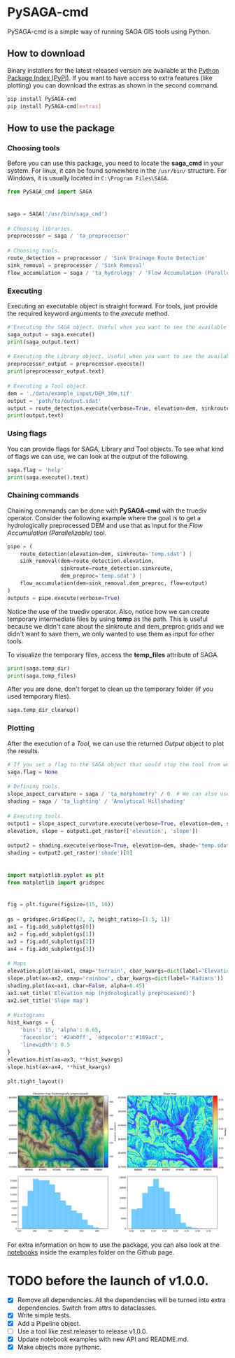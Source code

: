# PySAGA-cmd
PySAGA-cmd is a simple way of running SAGA GIS tools using Python.

## How to download

Binary installers for the latest released version are available at the [Python Package Index (PyPI)](https://pypi.org/project/PySAGA-cmd/). If you want to have access to extra features (like plotting) you can download the extras as shown in the second command.
```sh
pip install PySAGA-cmd
pip install PySAGA-cmd[extras]
```

## How to use the package

### Choosing tools

Before you can use this package, you need to locate the **saga_cmd** in your system. For linux, it can be found somewhere in the `/usr/bin/` structure. For Windows, it is usually located in `C:\Program Files\SAGA`.

```python
from PySAGA_cmd import SAGA


saga = SAGA('/usr/bin/saga_cmd')

# Choosing libraries.
preprocessor = saga / 'ta_preprocessor'

# Choosing tools.
route_detection = preprocessor / 'Sink Drainage Route Detection'
sink_removal = preprocessor / 'Sink Removal'
flow_accumulation = saga / 'ta_hydrology' / 'Flow Accumulation (Parallelizable)'
```

### Executing

Executing an executable object is straight forward. For tools, just provide the required keyword arguments to the *execute* method.

```python
# Executing the SAGA object. Useful when you want to see the available libraries.
saga_output = saga.execute()
print(saga_output.text)

# Executing the Library object. Useful when you want to see the available tools.
preprocessor_output = preprocessor.execute()
print(preprocessor_output.text)

# Executing a Tool object.
dem = './data/example_input/DEM_30m.tif'
output = 'path/to/output.sdat'
output = route_detection.execute(verbose=True, elevation=dem, sinkroute=output)
print(output.text)
```

### Using flags

You can provide flags for SAGA, Library and Tool objects. To see what kind of flags we can use, we can look at the output of the following.

```python
saga.flag = 'help'
print(saga.execute().text)
```

### Chaining commands

Chaining commands can be done with **PySAGA-cmd** with the truediv operator. Consider the following example where the goal is to get a hydrologically preprocessed DEM and use that as input for the *Flow Accumulation (Parallelizable)* tool.

```python
pipe = (
    route_detection(elevation=dem, sinkroute='temp.sdat') |
    sink_removal(dem=route_detection.elevation,
                 sinkroute=route_detection.sinkroute,
                 dem_preproc='temp.sdat') |
    flow_accumulation(dem=sink_removal.dem_preproc, flow=output)
)
outputs = pipe.execute(verbose=True)
```

Notice the use of the truediv operator. Also, notice how we can create temporary intermediate files by using **temp** as the path. This is useful because we didn't care about the sinkroute and dem_preproc grids and we didn't want to save them, we only wanted to use them as input for other tools.

To visualize the temporary files, access the **temp_files** attribute of SAGA.

```python
print(saga.temp_dir)
print(saga.temp_files)
```

After you are done, don't forget to clean up the temporary folder (if you used temporary files).

```python
saga.temp_dir_cleanup()
```

### Plotting

After the execution of a *Tool*, we can use the returned *Output* object to plot the results.

```python
# If you set a flag to the SAGA object that would stop the tool from working (like 'help'), make sure to remove it before accesing the tools, like so:
saga.flag = None

# Defining tools.
slope_aspect_curvature = saga / 'ta_morphometry' / 0  # We can also use tool indices to access.
shading = saga / 'ta_lighting' / 'Analytical Hillshading'

# Executing tools.
output1 = slope_aspect_curvature.execute(verbose=True, elevation=dem, slope='temp.sdat')
elevation, slope = output1.get_raster(['elevation', 'slope'])

output2 = shading.execute(verbose=True, elevation=dem, shade='temp.sdat', method='5')
shading = output2.get_raster('shade')[0]


import matplotlib.pyplot as plt
from matplotlib import gridspec


fig = plt.figure(figsize=(15, 10))

gs = gridspec.GridSpec(2, 2, height_ratios=[1.5, 1])
ax1 = fig.add_subplot(gs[0])
ax2 = fig.add_subplot(gs[1])
ax3 = fig.add_subplot(gs[2])
ax4 = fig.add_subplot(gs[3])

# Maps
elevation.plot(ax=ax1, cmap='terrain', cbar_kwargs=dict(label='Elevation (meters)'))
slope.plot(ax=ax2, cmap='rainbow', cbar_kwargs=dict(label='Radians'))
shading.plot(ax=ax1, cbar=False, alpha=0.45)
ax1.set_title('Elevation map (hydrologically preprocessed)')
ax2.set_title('Slope map')
 
# Histograms
hist_kwargs = {
    'bins': 15, 'alpha': 0.65,
    'facecolor': '#2ab0ff', 'edgecolor':'#169acf',
    'linewidth': 0.5
}
elevation.hist(ax=ax3, **hist_kwargs)
slope.hist(ax=ax4, **hist_kwargs)
 
plt.tight_layout()
```
<img src="./assets/plot1.png" />

For extra information on how to use the package, you can also look at the [notebooks](https://github.com/alecsandrei/PySAGA-cmd/tree/master/examples/notebooks) inside the examples folder on the Github page.


# TODO before the launch of v1.0.0.

- [x] Remove all dependencies. All the dependencies will be turned into extra dependencies. Switch from attrs to dataclasses.
- [x] Write simple tests.
- [x] Add a Pipeline object.
- [ ] Use a tool like zest.releaser to release v1.0.0.
- [x] Update notebook examples with new API and README.md.
- [x] Make objects more pythonic.